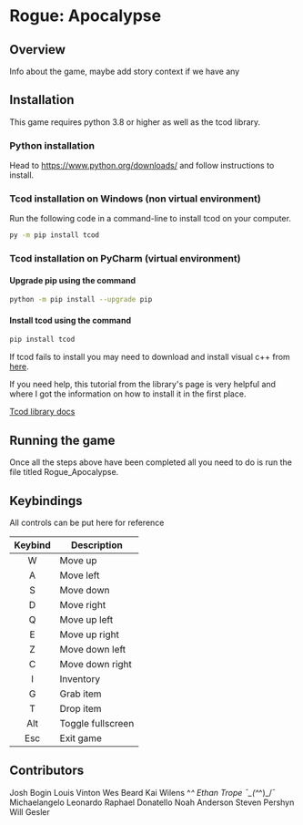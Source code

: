 # Rogue: Apocalypse

## Overview

Info about the game, maybe add story context if we have any

## Installation

This game requires python 3.8 or higher as well as the tcod library.

### Python installation

Head to <https://www.python.org/downloads/> and follow instructions to install.

### Tcod installation on Windows (non virtual environment)

Run the following code in a command-line to install tcod on your computer.

```bash
py -m pip install tcod
```

### Tcod installation on PyCharm (virtual environment)

#### Upgrade pip using the command

```bash
python -m pip install --upgrade pip
```

#### Install tcod using the command

```bash
pip install tcod
```

If tcod fails to install you may need to download and install visual c++ from [here](https://support.microsoft.com/en-us/help/2977003/the-latest-supported-visual-c-downloads).

If you need help, this tutorial from the library's page is very helpful and where I got the information on how to install it in the first place.

[Tcod library docs](https://python-tcod.readthedocs.io/en/latest/installation.html)

## Running the game

Once all the steps above have been completed all you need to do is run the file titled Rogue_Apocalypse.

## Keybindings

All controls can be put here for reference  

| Keybind       | Description |
|:-------------:|-------------|
|       W       | Move up     |
|       A       | Move left   |
|       S       | Move down   |
|       D       | Move right  |
|       Q       | Move up left|
|       E       | Move up right|
|       Z       | Move down left|
|       C       | Move down right|
|       I       | Inventory   |
|       G       | Grab item   |
|       T       | Drop item   |
|       Alt     | Toggle fullscreen|
|       Esc     | Exit game   |

## Contributors

Josh Bogin
Louis Vinton
Wes Beard
Kai Wilens ^_^
Ethan Trope   ¯\_(^_^)_/¯
Michaelangelo Leonardo Raphael Donatello
Noah Anderson
Steven Pershyn
Will Gesler
